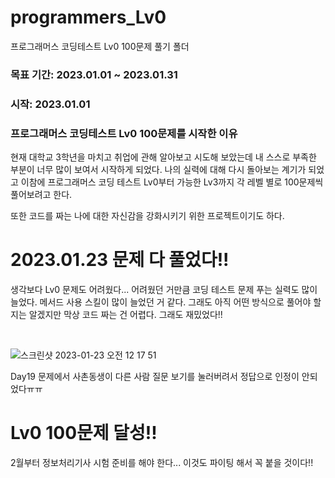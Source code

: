 # programmers_Lv0
프로그래머스 코딩테스트 Lv0 100문제 풀기 폴더

### 목표 기간: 2023.01.01 ~ 2023.01.31
### 시작: 2023.01.01

### 프로그래머스 코딩테스트 Lv0 100문제를 시작한 이유
현재 대학교 3학년을 마치고 취업에 관해 알아보고 시도해 보았는데 내 스스로 부족한 부분이 너무 많이 보여서 시작하게 되었다.
나의 실력에 대해 다시 돌아보는 계기가 되었고 이참에 프로그래머스 코딩 테스트 Lv0부터 가능한 Lv3까지 각 레벨 별로 100문제씩 풀어보려고 한다.

또한 코드를 짜는 나에 대한 자신감을 강화시키기 위한 프로젝트이기도 하다.

# 2023.01.23 문제 다 풀었다!!

생각보다 Lv0 문제도 어려웠다...
어려웠던 거만큼 코딩 테스트 문제 푸는 실력도 많이 늘었다.
메서드 사용 스킬이 많이 늘었던 거 같다.
그래도 아직 어떤 방식으로 풀어야 할지는 알겠지만
막상 코드 짜는 건 어렵다. 그래도 재밌었다!!

<br/>

![스크린샷 2023-01-23 오전 12 17 51](https://user-images.githubusercontent.com/53555375/213923584-69e01d1f-18c0-4d8d-a000-8b41e432c754.png)

Day19 문제에서 사촌동생이 다른 사람 질문 보기를 눌러버려서 정답으로 인정이 안되었다ㅠㅠ

# Lv0 100문제 달성!!

2월부터 정보처리기사 시험 준비를 해야 한다... 이것도 파이팅 해서 꼭 붙을 것이다!!
